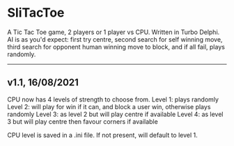 # SliTacToe
A Tic Tac Toe game, 2 players or 1 player vs CPU. Written in Turbo Delphi. AI is as you'd expect: first try centre, second search for self winning move, third search for opponent human winning move to block, and if all fail, plays randomly.

----------------
v1.1, 16/08/2021
----------------
CPU now has 4 levels of strength to choose from.
Level 1: plays randomly
Level 2: will play for win if it can, and block a user win, otherwise plays randomly
Level 3: as level 2 but will play centre if available
Level 4: as level 3 but will play centre then favour corners if available

CPU level is saved in a .ini file. If not present, will default to level 1.
